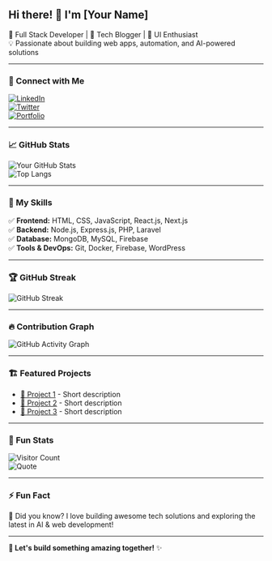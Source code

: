 ## Hi there! 👋 I'm [Your Name]  
🚀 Full Stack Developer | 📜 Tech Blogger | 🎨 UI Enthusiast  
💡 Passionate about building web apps, automation, and AI-powered solutions  

---

### 🔗 Connect with Me  
[![LinkedIn](https://img.shields.io/badge/LinkedIn-blue?style=for-the-badge&logo=linkedin)](https://linkedin.com/in/yourprofile)  
[![Twitter](https://img.shields.io/badge/Twitter-blue?style=for-the-badge&logo=twitter)](https://twitter.com/yourhandle)  
[![Portfolio](https://img.shields.io/badge/Portfolio-000?style=for-the-badge&logo=react)](https://yourportfolio.com)  

---

### 📈 GitHub Stats  
![Your GitHub Stats](https://github-readme-stats.vercel.app/api?username=yourusername&show_icons=true&theme=tokyonight)  
![Top Langs](https://github-readme-stats.vercel.app/api/top-langs/?username=yourusername&layout=compact&theme=tokyonight)  

---

### 🎯 My Skills  
✅ **Frontend:** HTML, CSS, JavaScript, React.js, Next.js  
✅ **Backend:** Node.js, Express.js, PHP, Laravel  
✅ **Database:** MongoDB, MySQL, Firebase  
✅ **Tools & DevOps:** Git, Docker, Firebase, WordPress  

---

### 🏆 GitHub Streak  
![GitHub Streak](https://github-readme-streak-stats.herokuapp.com/?user=yourusername&theme=tokyonight)  

---

### 🔥 Contribution Graph  
![GitHub Activity Graph](https://github-readme-activity-graph.cyclic.app/graph?username=yourusername&theme=tokyonight)  

---

### 🏗️ Featured Projects  
- [📌 Project 1](https://github.com/yourusername/project1) - Short description  
- [📌 Project 2](https://github.com/yourusername/project2) - Short description  
- [📌 Project 3](https://github.com/yourusername/project3) - Short description  

---

### 🏅 Fun Stats  
![Visitor Count](https://komarev.com/ghpvc/?username=yourusername&color=blue)  
![Quote](https://quotes-github-readme.vercel.app/api?type=horizontal&theme=tokyonight)  

---

### ⚡ Fun Fact  
💬 Did you know? I love building awesome tech solutions and exploring the latest in AI & web development!  

---

**🚀 Let's build something amazing together!** ✨
